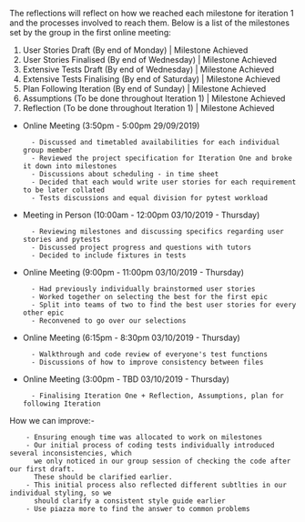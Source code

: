 The reflections will reflect on how we reached each milestone for iteration 1 and the processes 
involved to reach them. Below is a list of the milestones set by the group in the first online 
meeting:

1) User Stories Draft (By end of Monday)               | Milestone Achieved
2) User Stories Finalised (By end of Wednesday)        | Milestone Achieved
3) Extensive Tests Draft (By end of Wednesday)         | Milestone Achieved
4) Extensive Tests Finalising (By end of Saturday)     | Milestone Achieved
5) Plan Following Iteration (By end of Sunday)         | Milestone Achieved
6) Assumptions (To be done throughout Iteration 1)     | Milestone Achieved
7) Reflection (To be done throughout Iteration 1)      | Milestone Achieved

- Online Meeting (3:50pm - 5:00pm 29/09/2019)      

		- Discussed and timetabled availabilities for each individual group member
        - Reviewed the project specification for Iteration One and broke it down into milestones
        - Discussions about scheduling - in time sheet
        - Decided that each would write user stories for each requirement to be later collated
		- Tests discussions and equal division for pytest workload
                
- Meeting in Person (10:00am - 12:00pm 03/10/2019 - Thursday) 

        - Reviewing milestones and discussing specifics regarding user stories and pytests
        - Discussed project progress and questions with tutors
		- Decided to include fixtures in tests
        
- Online Meeting (9:00pm - 11:00pm 03/10/2019 - Thursday)

        - Had previously individually brainstormed user stories
        - Worked together on selecting the best for the first epic
        - Split into teams of two to find the best user stories for every other epic
        - Reconvened to go over our selections

- Online Meeting (6:15pm - 8:30pm 03/10/2019 - Thursday) 

        - Walkthrough and code review of everyone's test functions
        - Discussions of how to improve consistency between files

- Online Meeting (3:00pm - TBD 03/10/2019 - Thursday) 
        
        - Finalising Iteration One + Reflection, Assumptions, plan for following Iteration 
                                                                                                        
How we can improve:-

        - Ensuring enough time was allocated to work on milestones
        - Our initial process of coding tests individually introduced several inconsistencies, which
          we only noticed in our group session of checking the code after our first draft.
          These should be clarified earlier.
        - This initial process also reflected different subtlties in our individual styling, so we 
          should clarify a consistent style guide earlier
      	- Use piazza more to find the answer to common problems
